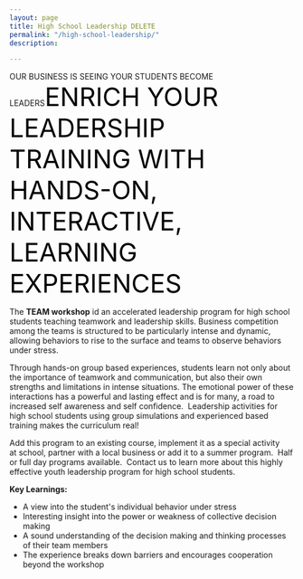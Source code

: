 ```yaml
---
layout: page
title: High School Leadership DELETE
permalink: "/high-school-leadership/"
description: 

---
```

OUR BUSINESS IS SEEING YOUR STUDENTS BECOME LEADERS<span style="color: #000; font-size: 45px;">ENRICH YOUR LEADERSHIP TRAINING WITH HANDS-ON,
INTERACTIVE, LEARNING EXPERIENCES</span>
<p style="text-align: left;">The <strong>TEAM workshop</strong> id an accelerated leadership program for high school students teaching teamwork and leadership skills. Business competition among the teams is structured to be particularly intense and dynamic, allowing behaviors to rise to the surface and teams to observe behaviors under stress.</p>
<p style="text-align: left;">Through hands-on group based experiences, students learn not only about the importance of teamwork and communication, but also their own strengths and limitations in intense situations. The emotional power of these interactions has a powerful and lasting effect and is for many, a road to increased self awareness and self confidence.  Leadership activities for high school students using group simulations and experienced based training makes the curriculum real!</p>
<p style="text-align: left;">Add this program to an existing course, implement it as a special activity at school, partner with a local business or add it to a summer program.  Half or full day programs available.  Contact us to learn more about this highly effective youth leadership program for high school students.</p>
<p style="text-align: left;"><strong>Key Learnings:</strong></p>

<ul>
 	<li style="text-align: left;">A view into the student's individual behavior under stress</li>
 	<li style="text-align: left;">Interesting insight into the power or weakness of collective decision making</li>
 	<li style="text-align: left;">A sound understanding of the decision making and thinking processes of their team members</li>
 	<li style="text-align: left;">The experience breaks down barriers and encourages cooperation beyond the workshop</li>
</ul>
<style>div.wpforms-container-full .wpforms-form input, div.wpforms-container-full .wpforms-form button, div.wpforms-container-full .wpforms-form .wpforms-page-button{background:#000!important;}</style>